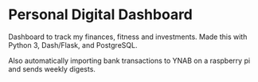 # Personal Digital Dashboard

Dashboard to track my finances, fitness and investments. Made this with Python 3, Dash/Flask, and PostgreSQL.

Also automatically importing bank transactions to YNAB on a raspberry pi and sends weekly digests.
